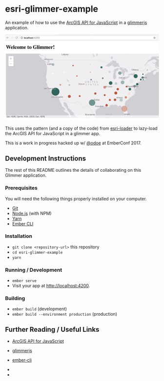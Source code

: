# esri-glimmer-example

An example of how to use the [ArcGIS API for JavaScript] in a [glimmerjs] application.

![Screenshot](esri-glimmer-example-screenshot.jpg)

This uses the pattern (and a copy of the code) from [esri-loader](https://github.com/Esri/esri-loader) to lazy-load the ArcGIS API for JavaScript in a glimmer app. 

This is a work in progress hacked up w/ [@odoe](https://github.com/odoe/) at EmberConf 2017.

## Development Instructions

The rest of this README outlines the details of collaborating on this Glimmer application.

### Prerequisites

You will need the following things properly installed on your computer.

* [Git](https://git-scm.com/)
* [Node.js](https://nodejs.org/) (with NPM)
* [Yarn](https://yarnpkg.com/en/)
* [Ember CLI](https://ember-cli.com/)

### Installation

* `git clone <repository-url>` this repository
* `cd esri-glimmer-example`
* `yarn`

### Running / Development

* `ember serve`
* Visit your app at [http://localhost:4200](http://localhost:4200).

### Building

* `ember build` (development)
* `ember build --environment production` (production)

## Further Reading / Useful Links

* [ArcGIS API for JavaScript]
* [glimmerjs]
* [ember-cli](https://ember-cli.com/)

* [ArcGIS API for JavaScript]:https://developers.arcgis.com/javascript/
* [glimmerjs]:https://glimmerjs.com/
